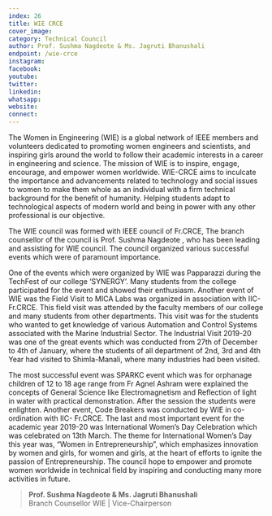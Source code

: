 ```yaml
---
index: 26
title: WIE CRCE
cover_image:
category: Technical Council
author: Prof. Sushma Nagdeote & Ms. Jagruti Bhanushali
endpoint: /wie-crce
instagram:
facebook:
youtube:
twitter:
linkedin:
whatsapp:
website:
connect:
---
```


The Women in Engineering (WIE) is a global network of IEEE members and volunteers dedicated
to promoting women engineers and scientists, and inspiring girls around the world to follow their academic interests in a career in engineering and science. The mission of WIE is to inspire, engage, encourage, and empower women worldwide. WIE-CRCE aims to inculcate the importance and advancements related to technology and social issues to women to make them whole as an individual with a firm technical background for the benefit of humanity. Helping students adapt to technological aspects of modern world and being in power with any other professional is our objective.

The WIE council was formed with IEEE council of Fr.CRCE, The branch counsellor of the council
is Prof. Sushma Nagdeote , who has been leading and assisting for WIE council. The council organized various successful events which were of paramount importance.

One of the events which were organized by WIE was Papparazzi during the TechFest of our
college ‘SYNERGY’. Many students from the college participated for the event and showed their
enthusiasm. Another event of WIE was the Field Visit to MICA Labs was organized in association with IIC-Fr.CRCE. This field visit was attended by the faculty members of our college and many students from other departments. This visit was for the students who wanted to get knowledge of various Automation and Control Systems associated with the Marine Industrial Sector. The Industrial Visit 2019-20 was one of the great events which was conducted from 27th of December to 4th of January, where the students of all department of 2nd, 3rd and 4th Year had visited to Shimla-Manali, where many industries had been visited.

The most successful event was SPARKC event which was for orphanage children of 12 to 18 age
range from Fr Agnel Ashram were explained the concepts of General Science like Electromagnetism and Reflection of light in water with practical demonstration. After the session the students were enlighten. Another event, Code Breakers was conducted by WIE in co-ordination with IIC- Fr.CRCE. The last and most important event for the academic year 2019-20 was International Women’s Day Celebration which was celebrated on 13th March. The theme for International Women’s Day this year was, “Women in Entrepreneurship”, which emphasizes innovation by women and girls, for women and girls, at the heart of efforts to ignite the passion of Entrepreneurship. The council hope to empower and promote women worldwide in technical field by inspiring and conducting many more activities in
future.

> **Prof. Sushma Nagdeote & Ms. Jagruti Bhanushali**<br>
> Branch Counsellor WIE | Vice-Chairperson
